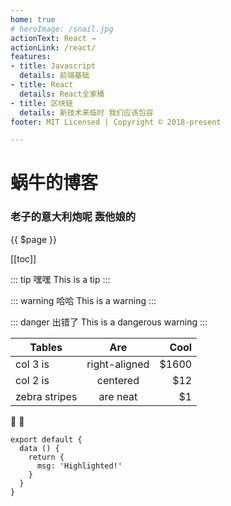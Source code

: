 ```yaml
---
home: true
# heroImage: /snail.jpg
actionText: React →
actionLink: /react/
features:
- title: Javascript
  details: 前端基础
- title: React
  details: React全家桶
- title: 区块链
  details: 新技术来临时 我们应该包容
footer: MIT Licensed | Copyright © 2018-present

---
```


# 蜗牛的博客

### 老子的意大利炮呢 轰他娘的

{{ $page }}

[[toc]]

::: tip 嘿嘿
This is a tip
:::

::: warning 哈哈
This is a warning
:::

::: danger 出错了
This is a dangerous warning
:::

| Tables        | Are           | Cool  |
| ------------- |:-------------:| -----:|
| col 3 is      | right-aligned | $1600 |
| col 2 is      | centered      |   $12 |
| zebra stripes | are neat      |    $1 |
:tada: :100:


``` js{4}
export default {
  data () {
    return {
      msg: 'Highlighted!'
    }
  }
}
```
